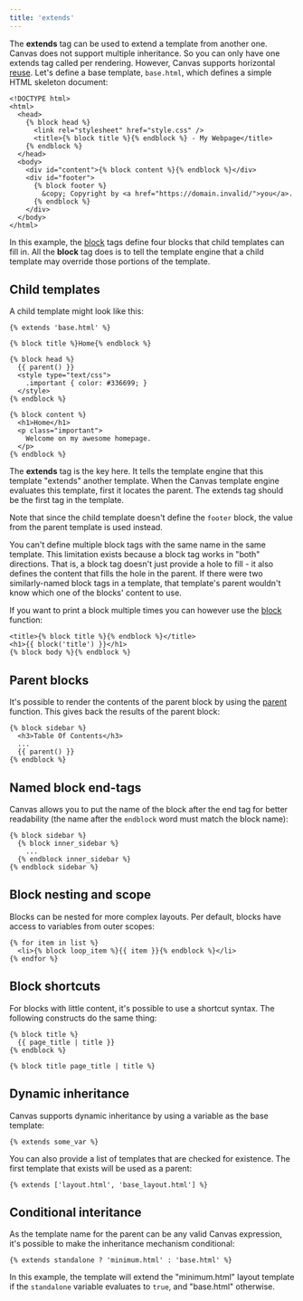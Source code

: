 ```yaml
---
title: 'extends'
---
```


The **extends** tag can be used to extend a template from another one. Canvas does not support multiple inheritance. So you can only have one extends tag called per rendering. However, Canvas supports horizontal [reuse](/docs/canvas/tags/use). Let's define a base template, `base.html`, which defines a simple HTML skeleton document:

```canvas {% process=false %}
<!DOCTYPE html>
<html>
  <head>
    {% block head %}
      <link rel="stylesheet" href="style.css" />
      <title>{% block title %}{% endblock %} - My Webpage</title>
    {% endblock %}
  </head>
  <body>
    <div id="content">{% block content %}{% endblock %}</div>
    <div id="footer">
      {% block footer %}
        &copy; Copyright by <a href="https://domain.invalid/">you</a>.
      {% endblock %}
    </div>
  </body>
</html>
```

In this example, the [block](/docs/canvas/tags/block) tags define four blocks that child templates can fill in. All the **block** tag does is to tell the template engine that a child template may override those portions of the template.

## Child templates

A child template might look like this:

```canvas {% process=false %}
{% extends 'base.html' %}

{% block title %}Home{% endblock %}

{% block head %}
  {{ parent() }}
  <style type="text/css">
    .important { color: #336699; }
  </style>
{% endblock %}

{% block content %}
  <h1>Home</h1>
  <p class="important">
    Welcome on my awesome homepage.
  </p>
{% endblock %}
```

The **extends** tag is the key here. It tells the template engine that this template "extends" another template. When the Canvas template engine evaluates this template, first it locates the parent. The extends tag should be the first tag in the template.

Note that since the child template doesn't define the `footer` block, the value from the parent template is used instead.

You can't define multiple block tags with the same name in the same template. This limitation exists because a block tag works in "both" directions. That is, a block tag doesn't just provide a hole to fill - it also defines the content that fills the hole in the parent. If there were two similarly-named block tags in a template, that template's parent wouldn't know which one of the blocks' content to use.

If you want to print a block multiple times you can however use the [block](/docs/canvas/functions/block) function:

```canvas {% process=false %}
<title>{% block title %}{% endblock %}</title>
<h1>{{ block('title') }}</h1>
{% block body %}{% endblock %}
```

## Parent blocks

It's possible to render the contents of the parent block by using the [parent](/docs/canvas/functions/parent) function. This gives back the results of the parent block:

```canvas {% process=false %}
{% block sidebar %}
  <h3>Table Of Contents</h3>
  ...
  {{ parent() }}
{% endblock %}
```

## Named block end-tags

Canvas allows you to put the name of the block after the end tag for better readability (the name after the `endblock` word must match the block name):

```canvas {% process=false %}
{% block sidebar %}
  {% block inner_sidebar %}
    ...
  {% endblock inner_sidebar %}
{% endblock sidebar %}
```

## Block nesting and scope

Blocks can be nested for more complex layouts. Per default, blocks have access to variables from outer scopes:

```canvas {% process=false %}
{% for item in list %}
  <li>{% block loop_item %}{{ item }}{% endblock %}</li>
{% endfor %}
```

## Block shortcuts

For blocks with little content, it's possible to use a shortcut syntax. The following constructs do the same thing:

```canvas {% process=false %}
{% block title %}
  {{ page_title | title }}
{% endblock %}
```

```canvas {% process=false %}
{% block title page_title | title %}
```

## Dynamic inheritance

Canvas supports dynamic inheritance by using a variable as the base template:

```canvas {% process=false %}
{% extends some_var %}
```

You can also provide a list of templates that are checked for existence. The first template that exists will be used as a parent:

```canvas {% process=false %}
{% extends ['layout.html', 'base_layout.html'] %}
```

## Conditional interitance

As the template name for the parent can be any valid Canvas expression, it's possible to make the inheritance mechanism conditional:

```canvas {% process=false %}
{% extends standalone ? 'minimum.html' : 'base.html' %}
```

In this example, the template will extend the "minimum.html" layout template if the `standalone` variable evaluates to `true`, and "base.html" otherwise.
